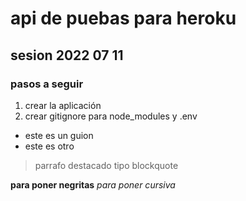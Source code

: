 # api de puebas para heroku 
## sesion 2022 07 11

### pasos a seguir
1. crear la aplicación
2. crear gitignore para node_modules y .env

- este es un guion 
- este es otro

> parrafo destacado tipo blockquote

**para poner negritas**
_para poner cursiva_